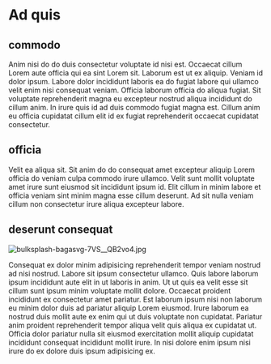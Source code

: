 # Ad quis

## commodo

Anim nisi do do duis consectetur voluptate id nisi est. Occaecat cillum Lorem aute officia qui ea sint Lorem sit. Laborum est ut ex aliquip. Veniam id dolor ipsum. Labore dolor incididunt laboris ea do fugiat labore qui ullamco velit enim nisi consequat veniam. Officia laborum officia do aliqua fugiat. Sit voluptate reprehenderit magna eu excepteur nostrud aliqua incididunt do cillum anim. In irure quis id ad duis commodo fugiat magna est. Cillum anim eu officia cupidatat cillum elit id ex fugiat reprehenderit occaecat cupidatat consectetur.

## officia

Velit ea aliqua sit. Sit anim do do consequat amet excepteur aliquip Lorem officia do veniam culpa commodo irure ullamco. Velit sunt mollit voluptate amet irure sunt eiusmod sit incididunt ipsum id. Elit cillum in minim labore et officia veniam sint minim magna esse cillum deserunt. Ad sit nulla veniam cillum non consectetur irure aliqua excepteur labore.

## deserunt consequat

<img class="bordered" src="/_merged_assets/_static/images/bulksplash-bagasvg-7VS__QB2vo4.jpg" alt="bulksplash-bagasvg-7VS__QB2vo4.jpg" />

Consequat ex dolor minim adipisicing reprehenderit tempor veniam nostrud ad nisi nostrud. Labore sit ipsum consectetur ullamco. Quis labore laborum ipsum incididunt aute elit in ut laboris in anim. Ut ut quis ea velit esse sit cillum sunt ipsum minim voluptate mollit dolore. Occaecat proident incididunt ex consectetur amet pariatur. Est laborum ipsum nisi non laborum eu minim dolor duis ad pariatur aliquip Lorem eiusmod. Irure laborum ea nostrud duis mollit aute ex enim qui ut duis voluptate non cupidatat. Pariatur anim proident reprehenderit tempor aliqua velit quis aliqua ex cupidatat ut. Officia dolor pariatur nulla sit eiusmod exercitation mollit aliquip cupidatat incididunt consequat incididunt mollit irure. In nisi dolore enim ipsum nisi irure do ex dolore duis ipsum adipisicing ex.